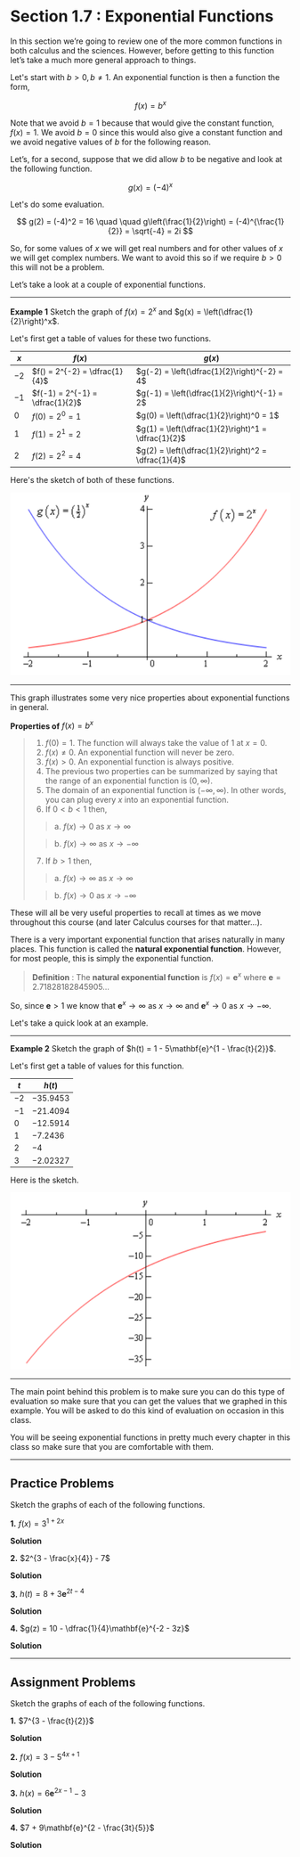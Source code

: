 # Section 1.7 : Exponential Functions

In this section we’re going to review one of the more common functions in both
calculus and the sciences. However, before getting to this function let’s take a
much more general approach to things.

Let's start with $b > 0, b \neq 1$. An exponential function is then a function
the form,

$$ f(x) = b^x $$

Note that we avoid $b = 1$ because that would give the constant function,
$f(x) = 1$. We avoid $b = 0$ since this would also give a constant function and
we avoid negative values of $b$ for the following reason.

Let’s, for a second, suppose that we did allow $b$ to be negative and look at
the following function.

$$ g(x) = (-4)^x $$

Let's do some evaluation.

$$ g(2) = (-4)^2 = 16 \quad \quad g\left(\frac{1}{2}\right) = (-4)^{\frac{1}{2}} = \sqrt{-4} = 2i $$

So, for some values of $x$ we will get real numbers and for other values of $x$
we will get complex numbers. We want to avoid this so if we require $b > 0$ this
will not be a problem.

Let’s take a look at a couple of exponential functions.

---

**Example 1** Sketch the graph of $f(x) = 2^x$ and
$g(x) = \left(\dfrac{1}{2}\right)^x$.

Let's first get a table of values for these two functions.

| $x$  | $f(x)$                          | $g(x)$                                              |
| ---- | ------------------------------- | --------------------------------------------------- |
| $-2$ | $f() = 2^{-2} = \dfrac{1}{4}$   | $g(-2) = \left(\dfrac{1}{2}\right)^{-2} = 4$        |
| $-1$ | $f(-1) = 2^{-1} = \dfrac{1}{2}$ | $g(-1) = \left(\dfrac{1}{2}\right)^{-1} = 2$        |
| $0$  | $f(0) = 2^0 = 1$                | $g(0) = \left(\dfrac{1}{2}\right)^0 = 1$            |
| $1$  | $f(1) = 2^1 = 2$                | $g(1) = \left(\dfrac{1}{2}\right)^1 = \dfrac{1}{2}$ |
| $2$  | $f(2) = 2^2 = 4$                | $g(2) = \left(\dfrac{1}{2}\right)^2 = \dfrac{1}{4}$ |

Here's the sketch of both of these functions.

![image 1.7_1](./1.7_1.png)

---

This graph illustrates some very nice properties about exponential functions in
general.

**Properties of** $f(x) = b^x$

> 1. $f(0) = 1$. The function will always take the value of $1$ at $x = 0$.
> 2. $f(x) \neq 0$. An exponential function will never be zero.
> 3. $f(x) > 0$. An exponential function is always positive.
> 4. The previous two properties can be summarized by saying that the range of
>    an exponential function is $(0, \infty)$.
> 5. The domain of an exponential function is $(-\infty, \infty)$. In other
>    words, you can plug every $x$ into an exponential function.
> 6. If $0 < b < 1$ then,
>
>> a. $f(x) \rightarrow 0$ as $x \rightarrow \infty$
>
>> b. $f(x) \rightarrow \infty$ as $x \rightarrow -\infty$
>
> 7. If $b > 1$ then,
>
>> a. $f(x) \rightarrow \infty$ as $x \rightarrow \infty$
>
>> b. $f(x) \rightarrow 0$ as $x \rightarrow -\infty$

These will all be very useful properties to recall at times as we move
throughout this course (and later Calculus courses for that matter...).

There is a very important exponential function that arises naturally in many
places. This function is called the **natural exponential function**. However,
for most people, this is simply the exponential function.

> **Definition** : The **natural exponential function** is $f(x) = \mathbf{e}^x$
> where $\mathbf{e} = 2.71828182845905 \dots$

So, since $\mathbf{e} > 1$ we know that $\mathbf{e}^x \rightarrow \infty$ as
$x \rightarrow \infty$ and $\mathbf{e}^x \rightarrow 0$ as
$x \rightarrow -\infty$.

Let's take a quick look at an example.

---

**Example 2** Sketch the graph of $h(t) = 1 - 5\mathbf{e}^{1 - \frac{t}{2}}$.

Let's first get a table of values for this function.

| $t$  | $h(t)$     |
| ---- | ---------- |
| $-2$ | $-35.9453$ |
| $-1$ | $-21.4094$ |
| $0$  | $-12.5914$ |
| $1$  | $-7.2436$  |
| $2$  | $-4$       |
| $3$  | $-2.02327$ |

Here is the sketch.

![image 1.7_2](./1.7_2.png)

---

The main point behind this problem is to make sure you can do this type of
evaluation so make sure that you can get the values that we graphed in this
example. You will be asked to do this kind of evaluation on occasion in this
class.

You will be seeing exponential functions in pretty much every chapter in this
class so make sure that you are comfortable with them.

---

## Practice Problems

Sketch the graphs of each of the following functions.

**1.** $f(x) = 3^{1 + 2x}$

**Solution**

**2.** $2^{3 - \frac{x}{4}} - 7$

**Solution**

**3.** $h(t) = 8 + 3\mathbf{e}^{2t - 4}$

**Solution**

**4.** $g(z) = 10 - \dfrac{1}{4}\mathbf{e}^{-2 - 3z}$

**Solution**

---

## Assignment Problems

Sketch the graphs of each of the following functions.

**1.** $7^{3 - \frac{t}{2}}$

**Solution**

**2.** $f(x) = 3 - 5^{4x + 1}$

**Solution**

**3.** $h(x) = 6\mathbf{e}^{2x - 1} - 3$

**Solution**

**4.** $7 + 9\mathbf{e}^{2 - \frac{3t}{5}}$

**Solution**
